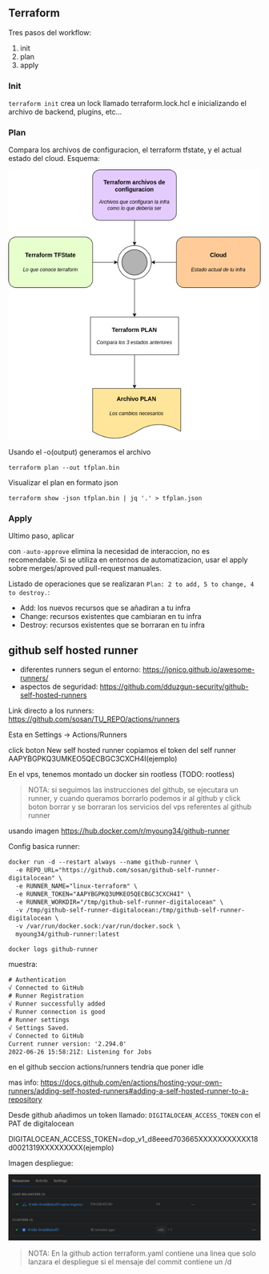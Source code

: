 ## Terraform
Tres pasos del workflow:
1. init
2. plan
3. apply

### Init

`terraform init` crea un lock llamado terraform.lock.hcl e inicializando el archivo de backend, plugins, etc...

### Plan

Compara los archivos de configuracion, el terraform tfstate, y el actual estado del cloud. Esquema:

![imagen](./diagrama-flow-terraform.png)

Usando el -o(output) generamos el archivo
```
terraform plan --out tfplan.bin
```

Visualizar el plan en formato json

```
terraform show -json tfplan.bin | jq '.' > tfplan.json
```

### Apply

Ultimo paso, aplicar

con `-auto-approve` elimina la necesidad de interaccion, no es recomendable. Si se utiliza en entornos de automatizacion, usar el apply sobre merges/aproved pull-request manuales.

Listado de operaciones que se realizaran `Plan: 2 to add, 5 to change, 4 to destroy.`:
- Add: los nuevos recursos que se añadiran a tu infra
- Change: recursos existentes que cambiaran en tu infra
- Destroy: recursos existentes que se borraran en tu infra


## github self hosted runner

- diferentes runners segun el entorno: https://jonico.github.io/awesome-runners/
- aspectos de seguridad: https://github.com/dduzgun-security/github-self-hosted-runners

Link directo a los runners:
https://github.com/sosan/TU_REPO/actions/runners

Esta en Settings -> Actions/Runners

click boton New self hosted runner
copiamos el token del self runner AAPYBGPKQ3UMKEO5QECBGC3CXCH4I(ejemplo)


En el vps, tenemos montado un docker sin rootless (TODO: rootless)
> NOTA: si seguimos las instrucciones del github, se ejecutara un runner, y cuando queramos borrarlo podemos ir al github y click boton borrar y se borraran los servicios del vps referentes al github runner

usando imagen https://hub.docker.com/r/myoung34/github-runner

Config basica runner:

```
docker run -d --restart always --name github-runner \
  -e REPO_URL="https://github.com/sosan/github-self-runner-digitalocean" \
  -e RUNNER_NAME="linux-terraform" \
  -e RUNNER_TOKEN="AAPYBGPKQ3UMKEO5QECBGC3CXCH4I" \
  -e RUNNER_WORKDIR="/tmp/github-self-runner-digitalocean" \
  -v /tmp/github-self-runner-digitalocean:/tmp/github-self-runner-digitalocean \
  -v /var/run/docker.sock:/var/run/docker.sock \
  myoung34/github-runner:latest 
```
```
docker logs github-runner
```

muestra:
```
# Authentication
√ Connected to GitHub
# Runner Registration
√ Runner successfully added
√ Runner connection is good
# Runner settings
√ Settings Saved.
√ Connected to GitHub
Current runner version: '2.294.0'
2022-06-26 15:58:21Z: Listening for Jobs
```
en el github seccion actions/runners tendria que poner idle

mas info:
https://docs.github.com/en/actions/hosting-your-own-runners/adding-self-hosted-runners#adding-a-self-hosted-runner-to-a-repository


Desde github añadimos un token llamado: `DIGITALOCEAN_ACCESS_TOKEN` con el PAT de digitalocean

DIGITALOCEAN_ACCESS_TOKEN=dop_v1_d8eeed703665XXXXXXXXXXX18d0021319XXXXXXXXX(ejemplo)

Imagen despliegue:

![imagen](do_captura.png)


> NOTA: En la github action terraform.yaml contiene una linea que solo lanzara el despliegue si el mensaje del commit contiene un /d